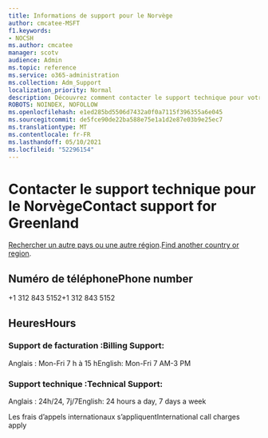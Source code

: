 ```yaml
---
title: Informations de support pour le Norvège
author: cmcatee-MSFT
f1.keywords:
- NOCSH
ms.author: cmcatee
manager: scotv
audience: Admin
ms.topic: reference
ms.service: o365-administration
ms.collection: Adm_Support
localization_priority: Normal
description: Découvrez comment contacter le support technique pour votre pays ou région.
ROBOTS: NOINDEX, NOFOLLOW
ms.openlocfilehash: e1ed285bd5506d7432a0f0a7115f396355a6e045
ms.sourcegitcommit: de5fce90de22ba588e75e1a1d2e87e03b9e25ec7
ms.translationtype: MT
ms.contentlocale: fr-FR
ms.lasthandoff: 05/10/2021
ms.locfileid: "52296154"
---
```

# <a name="contact-support-for-greenland"></a><span data-ttu-id="58d2a-103">Contacter le support technique pour le Norvège</span><span class="sxs-lookup"><span data-stu-id="58d2a-103">Contact support for Greenland</span></span>

<span data-ttu-id="58d2a-104">[Rechercher un autre pays ou une autre région](../../business-video/get-help-support.md).</span><span class="sxs-lookup"><span data-stu-id="58d2a-104">[Find another country or region](../../business-video/get-help-support.md).</span></span>

## <a name="phone-number"></a><span data-ttu-id="58d2a-105">Numéro de téléphone</span><span class="sxs-lookup"><span data-stu-id="58d2a-105">Phone number</span></span>
<span data-ttu-id="58d2a-106">+1 312 843 5152</span><span class="sxs-lookup"><span data-stu-id="58d2a-106">+1 312 843 5152</span></span>

## <a name="hours"></a><span data-ttu-id="58d2a-107">Heures</span><span class="sxs-lookup"><span data-stu-id="58d2a-107">Hours</span></span>
### <a name="billing-support"></a><span data-ttu-id="58d2a-108">Support de facturation :</span><span class="sxs-lookup"><span data-stu-id="58d2a-108">Billing Support:</span></span>

<span data-ttu-id="58d2a-109">Anglais : Mon-Fri 7 h à 15 h</span><span class="sxs-lookup"><span data-stu-id="58d2a-109">English: Mon-Fri 7 AM-3 PM</span></span>

### <a name="technical-support"></a><span data-ttu-id="58d2a-110">Support technique :</span><span class="sxs-lookup"><span data-stu-id="58d2a-110">Technical Support:</span></span>

<span data-ttu-id="58d2a-111">Anglais : 24h/24, 7j/7</span><span class="sxs-lookup"><span data-stu-id="58d2a-111">English: 24 hours a day, 7 days a week</span></span>

<span data-ttu-id="58d2a-112">Les frais d’appels internationaux s’appliquent</span><span class="sxs-lookup"><span data-stu-id="58d2a-112">International call charges apply</span></span>
